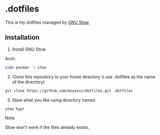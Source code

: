# .dotfiles

This is my dotfiles managed by [GNU Stow](https://www.gnu.org/software/stow/)

## Installation

1. Install GNU Stow

Arch: 

```bash
sudo pacman -S stow
```

2. Clone this repository to your home directory (i use .dotfiles as the name of the directory)

```bash
git clone https://github.com/msyavuz/dotfiles.git .dotfiles
```

3. Stow what you like using directory names

```bash
stow hypr
```
> [!NOTE]
> Stow won't work if the files already exists.
